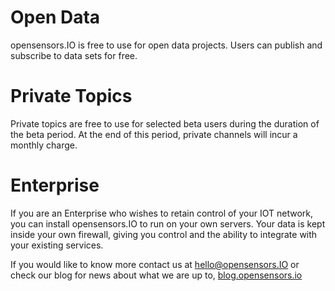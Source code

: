 # Open Data

opensensors.IO is free to use for open data projects. Users can
publish and subscribe to data sets for free.

# Private Topics

Private topics are free to use for selected beta users during the
duration of the beta period. At the end of this period, private channels
will incur a monthly charge.

# Enterprise

If you are an Enterprise who wishes to retain control of your IOT
network, you can install opensensors.IO to run on your own servers. Your data is kept inside your own firewall, giving you control and the ability to integrate with your existing services.

If you would like to know more contact us at [hello@opensensors.IO](mailto:hello@opensensors.IO) or check our blog for news about what we are up to, [blog.opensensors.io](http://blog.opensensors.io)
